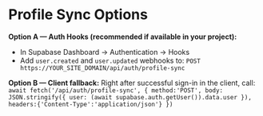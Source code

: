 # Profile Sync Options

**Option A — Auth Hooks (recommended if available in your project):**
- In Supabase Dashboard → Authentication → Hooks
- Add `user.created` and `user.updated` webhooks to:
  `POST https://YOUR_SITE_DOMAIN/api/auth/profile-sync`

**Option B — Client fallback:**
Right after successful sign-in in the client, call:
`await fetch('/api/auth/profile-sync', { method:'POST', body: JSON.stringify({ user: (await supabase.auth.getUser()).data.user }), headers:{'Content-Type':'application/json'} })`
